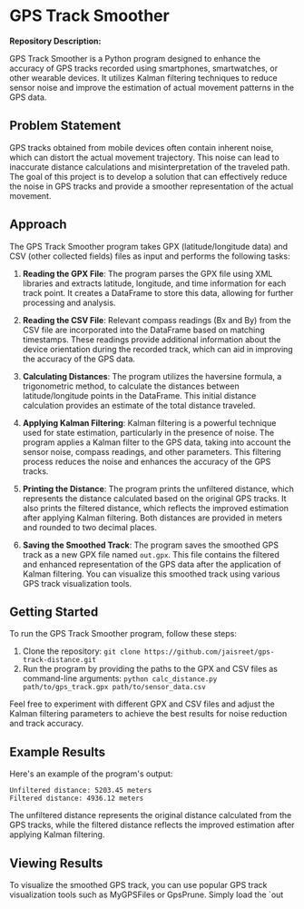 # GPS Track Smoother

**Repository Description:**

GPS Track Smoother is a Python program designed to enhance the accuracy of GPS tracks recorded using smartphones, smartwatches, or other wearable devices. It utilizes Kalman filtering techniques to reduce sensor noise and improve the estimation of actual movement patterns in the GPS data.

## Problem Statement

GPS tracks obtained from mobile devices often contain inherent noise, which can distort the actual movement trajectory. This noise can lead to inaccurate distance calculations and misinterpretation of the traveled path. The goal of this project is to develop a solution that can effectively reduce the noise in GPS tracks and provide a smoother representation of the actual movement.

## Approach

The GPS Track Smoother program takes GPX (latitude/longitude data) and CSV (other collected fields) files as input and performs the following tasks:

1. **Reading the GPX File**: The program parses the GPX file using XML libraries and extracts latitude, longitude, and time information for each track point. It creates a DataFrame to store this data, allowing for further processing and analysis.

2. **Reading the CSV File**: Relevant compass readings (Bx and By) from the CSV file are incorporated into the DataFrame based on matching timestamps. These readings provide additional information about the device orientation during the recorded track, which can aid in improving the accuracy of the GPS data.

3. **Calculating Distances**: The program utilizes the haversine formula, a trigonometric method, to calculate the distances between latitude/longitude points in the DataFrame. This initial distance calculation provides an estimate of the total distance traveled.

4. **Applying Kalman Filtering**: Kalman filtering is a powerful technique used for state estimation, particularly in the presence of noise. The program applies a Kalman filter to the GPS data, taking into account the sensor noise, compass readings, and other parameters. This filtering process reduces the noise and enhances the accuracy of the GPS tracks.

5. **Printing the Distance**: The program prints the unfiltered distance, which represents the distance calculated based on the original GPS tracks. It also prints the filtered distance, which reflects the improved estimation after applying Kalman filtering. Both distances are provided in meters and rounded to two decimal places.

6. **Saving the Smoothed Track**: The program saves the smoothed GPS track as a new GPX file named `out.gpx`. This file contains the filtered and enhanced representation of the GPS data after the application of Kalman filtering. You can visualize this smoothed track using various GPS track visualization tools.

## Getting Started

To run the GPS Track Smoother program, follow these steps:

1. Clone the repository: `git clone https://github.com/jaisreet/gps-track-distance.git`
2. Run the program by providing the paths to the GPX and CSV files as command-line arguments: `python calc_distance.py path/to/gps_track.gpx path/to/sensor_data.csv`

Feel free to experiment with different GPX and CSV files and adjust the Kalman filtering parameters to achieve the best results for noise reduction and track accuracy.

## Example Results

Here's an example of the program's output:

```
Unfiltered distance: 5203.45 meters
Filtered distance: 4936.12 meters
```

The unfiltered distance represents the original distance calculated from the GPS tracks, while the filtered distance reflects the improved estimation after applying Kalman filtering.

## Viewing Results

To visualize the smoothed GPS track, you can use popular GPS track visualization tools such as MyGPSFiles or GpsPrune. Simply load the `out

